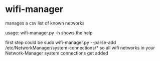# wifi-manager
manages a csv list of known networks

usage:
wifi-manager.py -h shows the help

first step could be
 sudo wifi-manager.py --parse-add /etc/NetworkManager/system-connections/\*
so all wifi networks in your Network-Manager system connections get added
